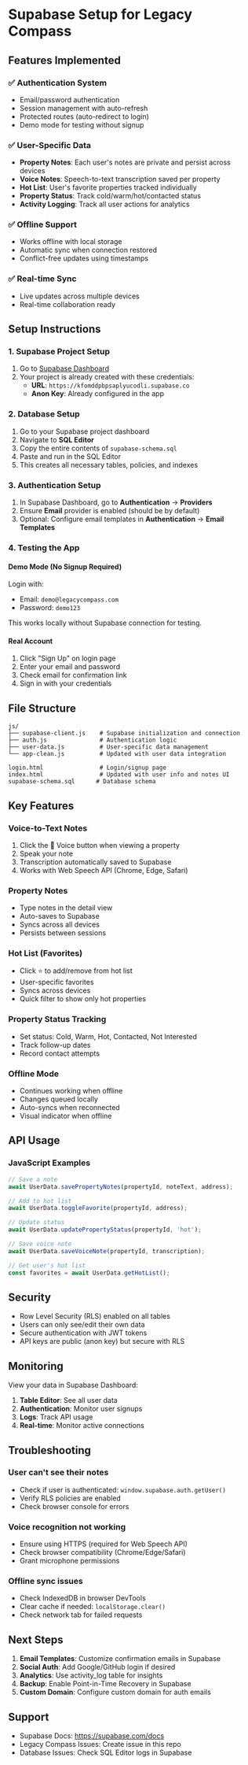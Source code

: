 # Supabase Setup for Legacy Compass

## Features Implemented

### ✅ Authentication System
- Email/password authentication
- Session management with auto-refresh
- Protected routes (auto-redirect to login)
- Demo mode for testing without signup

### ✅ User-Specific Data
- **Property Notes**: Each user's notes are private and persist across devices
- **Voice Notes**: Speech-to-text transcription saved per property
- **Hot List**: User's favorite properties tracked individually
- **Property Status**: Track cold/warm/hot/contacted status
- **Activity Logging**: Track all user actions for analytics

### ✅ Offline Support
- Works offline with local storage
- Automatic sync when connection restored
- Conflict-free updates using timestamps

### ✅ Real-time Sync
- Live updates across multiple devices
- Real-time collaboration ready

## Setup Instructions

### 1. Supabase Project Setup

1. Go to [Supabase Dashboard](https://app.supabase.com)
2. Your project is already created with these credentials:
   - **URL**: `https://kfomddpbpsaplyucodli.supabase.co`
   - **Anon Key**: Already configured in the app

### 2. Database Setup

1. Go to your Supabase project dashboard
2. Navigate to **SQL Editor**
3. Copy the entire contents of `supabase-schema.sql`
4. Paste and run in the SQL Editor
5. This creates all necessary tables, policies, and indexes

### 3. Authentication Setup

1. In Supabase Dashboard, go to **Authentication** → **Providers**
2. Ensure **Email** provider is enabled (should be by default)
3. Optional: Configure email templates in **Authentication** → **Email Templates**

### 4. Testing the App

#### Demo Mode (No Signup Required)
Login with:
- Email: `demo@legacycompass.com`
- Password: `demo123`

This works locally without Supabase connection for testing.

#### Real Account
1. Click "Sign Up" on login page
2. Enter your email and password
3. Check email for confirmation link
4. Sign in with your credentials

## File Structure

```
js/
├── supabase-client.js    # Supabase initialization and connection
├── auth.js               # Authentication logic
├── user-data.js          # User-specific data management
└── app-clean.js          # Updated with user data integration

login.html                # Login/signup page
index.html                # Updated with user info and notes UI
supabase-schema.sql      # Database schema
```

## Key Features

### Voice-to-Text Notes
1. Click the 🎤 Voice button when viewing a property
2. Speak your note
3. Transcription automatically saved to Supabase
4. Works with Web Speech API (Chrome, Edge, Safari)

### Property Notes
- Type notes in the detail view
- Auto-saves to Supabase
- Syncs across all devices
- Persists between sessions

### Hot List (Favorites)
- Click ⭐ to add/remove from hot list
- User-specific favorites
- Syncs across devices
- Quick filter to show only hot properties

### Property Status Tracking
- Set status: Cold, Warm, Hot, Contacted, Not Interested
- Track follow-up dates
- Record contact attempts

### Offline Mode
- Continues working when offline
- Changes queued locally
- Auto-syncs when reconnected
- Visual indicator when offline

## API Usage

### JavaScript Examples

```javascript
// Save a note
await UserData.savePropertyNotes(propertyId, noteText, address);

// Add to hot list
await UserData.toggleFavorite(propertyId, address);

// Update status
await UserData.updatePropertyStatus(propertyId, 'hot');

// Save voice note
await UserData.saveVoiceNote(propertyId, transcription);

// Get user's hot list
const favorites = await UserData.getHotList();
```

## Security

- Row Level Security (RLS) enabled on all tables
- Users can only see/edit their own data
- Secure authentication with JWT tokens
- API keys are public (anon key) but secure with RLS

## Monitoring

View your data in Supabase Dashboard:
1. **Table Editor**: See all user data
2. **Authentication**: Monitor user signups
3. **Logs**: Track API usage
4. **Real-time**: Monitor active connections

## Troubleshooting

### User can't see their notes
- Check if user is authenticated: `window.supabase.auth.getUser()`
- Verify RLS policies are enabled
- Check browser console for errors

### Voice recognition not working
- Ensure using HTTPS (required for Web Speech API)
- Check browser compatibility (Chrome/Edge/Safari)
- Grant microphone permissions

### Offline sync issues
- Check IndexedDB in browser DevTools
- Clear cache if needed: `localStorage.clear()`
- Check network tab for failed requests

## Next Steps

1. **Email Templates**: Customize confirmation emails in Supabase
2. **Social Auth**: Add Google/GitHub login if desired
3. **Analytics**: Use activity_log table for insights
4. **Backup**: Enable Point-in-Time Recovery in Supabase
5. **Custom Domain**: Configure custom domain for auth emails

## Support

- Supabase Docs: https://supabase.com/docs
- Legacy Compass Issues: Create issue in this repo
- Database Issues: Check SQL Editor logs in Supabase